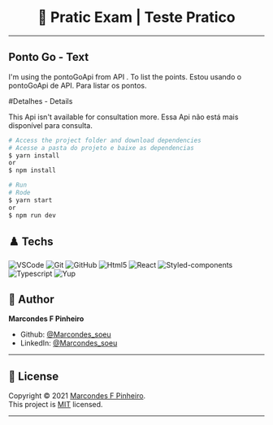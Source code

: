 <h1 align="center"> 🏴󠁧󠁢󠁥󠁮󠁧 Pratic Exam | Teste Pratico </h1>

---
## Ponto Go - Text

I'm using the pontoGoApi from API . To list the points.
Estou usando o pontoGoApi de API. Para listar os pontos.

#Detalhes - Details

This Api isn't available for consultation more.
Essa Api não está mais disponível para consulta.


```bash
# Access the project folder and download dependencies
# Acesse a pasta do projeto e baixe as dependencias
$ yarn install
or
$ npm install
```

```bash
# Run
# Rode
$ yarn start
or
$ npm run dev
```


## ♟️ Techs


![VSCode](https://img.shields.io/badge/-VSCode-0085D1?style=flat-square&logo=visual-studio-code&logoColor=white)
![Git](https://img.shields.io/badge/-Git-F05032?style=flat-square&logo=git&logoColor=white)
![GitHub](https://img.shields.io/badge/-GitHub-212121?style=flat-square&logo=GitHub&logoColor=white)
![Html5](https://img.shields.io/badge/-Html5-DD4B25?style=flat-square&logo=Html5&logoColor=white)
![React](https://img.shields.io/badge/-React-black?style=flat-square&logo=React&logoColor=2F74C0)
![Styled-components](https://img.shields.io/badge/-Styled%20Components-pink?style=flat-square&logo=styled-components)
![Typescript](https://img.shields.io/badge/-Typescript-gray?style=flat-square&logo=Typescript&logoColor=2F74C0)
![Yup](https://img.shields.io/badge/-Yup-red?style=flat-square&logo=Yup&logoColor=2F74C0)




## 👤 Author

**Marcondes F Pinheiro**

- Github: [@Marcondes_soeu](https://github.com/mascou9090)
- LinkedIn: [@Marcondes_soeu](https://www.linkedin.com/in/marcondes-ferreira-48aa231ab/)

---

## 📝 License

Copyright © 2021 [Marcondes F Pinheiro](https://github.com/mascou9090).<br />
This project is [MIT](https://opensource.org/licenses/MIT) licensed.

---
